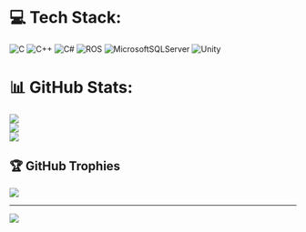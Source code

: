 
# 💻 Tech Stack:
![C](https://img.shields.io/badge/c-%2300599C.svg?style=for-the-badge&logo=c&logoColor=white) ![C++](https://img.shields.io/badge/c++-%2300599C.svg?style=for-the-badge&logo=c%2B%2B&logoColor=white) ![C#](https://img.shields.io/badge/c%23-%23239120.svg?style=for-the-badge&logo=csharp&logoColor=white) ![ROS](https://img.shields.io/badge/ros-%230A0FF9.svg?style=for-the-badge&logo=ros&logoColor=white) ![MicrosoftSQLServer](https://img.shields.io/badge/Microsoft%20SQL%20Server-CC2927?style=for-the-badge&logo=microsoft%20sql%20server&logoColor=white) ![Unity](https://img.shields.io/badge/unity-%23000000.svg?style=for-the-badge&logo=unity&logoColor=white)
# 📊 GitHub Stats:
![](https://github-readme-stats.vercel.app/api?username=anilcee&theme=react&hide_border=true&include_all_commits=false&count_private=true)<br/>
![](https://nirzak-streak-stats.vercel.app/?user=anilcee&theme=react&hide_border=true)<br/>
![](https://github-readme-stats.vercel.app/api/top-langs/?username=anilcee&theme=react&hide_border=true&include_all_commits=false&count_private=true&layout=compact)

## 🏆 GitHub Trophies
![](https://github-profile-trophy.vercel.app/?username=anilcee&theme=radical&no-frame=true&no-bg=true&margin-w=4)

---
[![](https://visitcount.itsvg.in/api?id=anilcee&icon=0&color=0)](https://visitcount.itsvg.in)

<!-- Proudly created with GPRM ( https://gprm.itsvg.in ) -->
